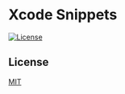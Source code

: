 # Xcode Snippets
[![License](https://img.shields.io/badge/license-MIT-3f3f3f.svg)](http://choosealicense.com/licenses/mit)

## License
[MIT](LICENSE)
